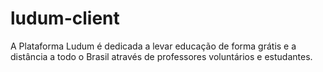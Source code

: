 # ludum-client
A Plataforma Ludum é dedicada a levar educação de forma grátis e a distância a todo o Brasil através de professores voluntários e estudantes.
